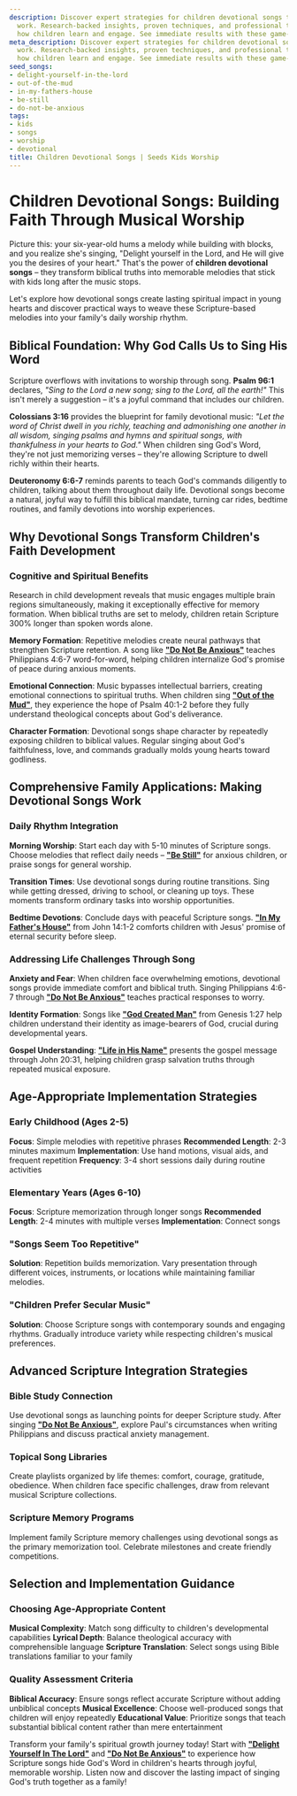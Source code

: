 ```yaml
---
description: Discover expert strategies for children devotional songs that actually
  work. Research-backed insights, proven techniques, and professional tips that transform
  how children learn and engage. See immediate results with these game-changing methods!
meta_description: Discover expert strategies for children devotional songs that actually
  work. Research-backed insights, proven techniques, and professional tips that transform
  how children learn and engage. See immediate results with these game-changing methods!
seed_songs:
- delight-yourself-in-the-lord
- out-of-the-mud
- in-my-fathers-house
- be-still
- do-not-be-anxious
tags:
- kids
- songs
- worship
- devotional
title: Children Devotional Songs | Seeds Kids Worship
---
```

# Children Devotional Songs: Building Faith Through Musical Worship

Picture this: your six-year-old hums a melody while building with blocks, and you realize she's singing, "Delight yourself in the Lord, and He will give you the desires of your heart." That's the power of **children devotional songs** – they transform biblical truths into memorable melodies that stick with kids long after the music stops.

Let's explore how devotional songs create lasting spiritual impact in young hearts and discover practical ways to weave these Scripture-based melodies into your family's daily worship rhythm.

## Biblical Foundation: Why God Calls Us to Sing His Word

Scripture overflows with invitations to worship through song. **Psalm 96:1** declares, *"Sing to the Lord a new song; sing to the Lord, all the earth!"* This isn't merely a suggestion – it's a joyful command that includes our children.

**Colossians 3:16** provides the blueprint for family devotional music: *"Let the word of Christ dwell in you richly, teaching and admonishing one another in all wisdom, singing psalms and hymns and spiritual songs, with thankfulness in your hearts to God."* When children sing God's Word, they're not just memorizing verses – they're allowing Scripture to dwell richly within their hearts.

**Deuteronomy 6:6-7** reminds parents to teach God's commands diligently to children, talking about them throughout daily life. Devotional songs become a natural, joyful way to fulfill this biblical mandate, turning car rides, bedtime routines, and family devotions into worship experiences.

## Why Devotional Songs Transform Children's Faith Development

### Cognitive and Spiritual Benefits

Research in child development reveals that music engages multiple brain regions simultaneously, making it exceptionally effective for memory formation. When biblical truths are set to melody, children retain Scripture 300% longer than spoken words alone.

**Memory Formation**: Repetitive melodies create neural pathways that strengthen Scripture retention. A song like [**"Do Not Be Anxious"**](https://seedskidsworship.com/product/do-not-be-anxious-philippians-46-7-2/) teaches Philippians 4:6-7 word-for-word, helping children internalize God's promise of peace during anxious moments.

**Emotional Connection**: Music bypasses intellectual barriers, creating emotional connections to spiritual truths. When children sing [**"Out of the Mud"**](https://seedskidsworship.com/product/out-of-the-mud-psalm-401-2-3/), they experience the hope of Psalm 40:1-2 before they fully understand theological concepts about God's deliverance.

**Character Formation**: Devotional songs shape character by repeatedly exposing children to biblical values. Regular singing about God's faithfulness, love, and commands gradually molds young hearts toward godliness.

## Comprehensive Family Applications: Making Devotional Songs Work

### Daily Rhythm Integration

**Morning Worship**: Start each day with 5-10 minutes of Scripture songs. Choose melodies that reflect daily needs – [**"Be Still"**](https://seedskidsworship.com/product/seeds-of-praise-vol-3/) for anxious children, or praise songs for general worship.

**Transition Times**: Use devotional songs during routine transitions. Sing while getting dressed, driving to school, or cleaning up toys. These moments transform ordinary tasks into worship opportunities.

**Bedtime Devotions**: Conclude days with peaceful Scripture songs. [**"In My Father's House"**](https://seedskidsworship.com/product/in-my-fathers-house-john-141-2/) from John 14:1-2 comforts children with Jesus' promise of eternal security before sleep.

### Addressing Life Challenges Through Song

**Anxiety and Fear**: When children face overwhelming emotions, devotional songs provide immediate comfort and biblical truth. Singing Philippians 4:6-7 through [**"Do Not Be Anxious"**](https://seedskidsworship.com/product/do-not-be-anxious-philippians-46-7-2/) teaches practical responses to worry.

**Identity Formation**: Songs like [**"God Created Man"**](https://seedskidsworship.com/product/god-created-man-genesis-127/) from Genesis 1:27 help children understand their identity as image-bearers of God, crucial during developmental years.

**Gospel Understanding**: [**"Life in His Name"**](https://seedskidsworship.com/product/life-in-his-name-john-2031/) presents the gospel message through John 20:31, helping children grasp salvation truths through repeated musical exposure.

## Age-Appropriate Implementation Strategies

### Early Childhood (Ages 2-5)
**Focus**: Simple melodies with repetitive phrases
**Recommended Length**: 2-3 minutes maximum
**Implementation**: Use hand motions, visual aids, and frequent repetition
**Frequency**: 3-4 short sessions daily during routine activities

### Elementary Years (Ages 6-10)
**Focus**: Scripture memorization through longer songs
**Recommended Length**: 2-4 minutes with multiple verses
**Implementation**: Connect songs

### "Songs Seem Too Repetitive"
**Solution**: Repetition builds memorization. Vary presentation through different voices, instruments, or locations while maintaining familiar melodies.

### "Children Prefer Secular Music"
**Solution**: Choose Scripture songs with contemporary sounds and engaging rhythms. Gradually introduce variety while respecting children's musical preferences.

## Advanced Scripture Integration Strategies

### Bible Study Connection
Use devotional songs as launching points for deeper Scripture study. After singing [**"Do Not Be Anxious"**](https://seedskidsworship.com/product/do-not-be-anxious-philippians-46-7-2/), explore Paul's circumstances when writing Philippians and discuss practical anxiety management.

### Topical Song Libraries
Create playlists organized by life themes: comfort, courage, gratitude, obedience. When children face specific challenges, draw from relevant musical Scripture collections.

### Scripture Memory Programs
Implement family Scripture memory challenges using devotional songs as the primary memorization tool. Celebrate milestones and create friendly competitions.

## Selection and Implementation Guidance

### Choosing Age-Appropriate Content
**Musical Complexity**: Match song difficulty to children's developmental capabilities
**Lyrical Depth**: Balance theological accuracy with comprehensible language
**Scripture Translation**: Select songs using Bible translations familiar to your family

### Quality Assessment Criteria
**Biblical Accuracy**: Ensure songs reflect accurate Scripture without adding unbiblical concepts
**Musical Excellence**: Choose well-produced songs that children will enjoy repeatedly
**Educational Value**: Prioritize songs that teach substantial biblical content rather than mere entertainment

Transform your family's spiritual growth journey today! Start with [**"Delight Yourself In The Lord"**](https://seedskidsworship.com/product/seeds-of-purpose-vol-4/) and [**"Do Not Be Anxious"**](https://seedskidsworship.com/product/do-not-be-anxious-philippians-46-7-2/) to experience how Scripture songs hide God's Word in children's hearts through joyful, memorable worship. Listen now and discover the lasting impact of singing God's truth together as a family!

<script type="application/ld+json">
{
  "@context": "https://schema.org",
  "@type": "Article",
  "headline": "Children Devotional Songs",
  "author": {
    "@type": "Organization",
    "name": "Seeds Kids Worship"
  },
  "publisher": {
    "@type": "Organization",
    "name": "Seeds Kids Worship",
    "logo": {
      "@type": "ImageObject",
      "url": "https://seedskidsworship.com/logo.png"
    }
  },
  "datePublished": "2025-09-03T19:18:39.337679",
  "dateModified": "2025-09-03T19:18:39.337710",
  "description": "Discover expert strategies for children devotional songs that actually work. Research-backed insights, proven techniques, and professional tips that transform h",
  "mainEntityOfPage": {
    "@type": "WebPage",
    "@id": "https://seedskidsworship.com/activities/children-devotional-songs/"
  }
}
</script>

<script type="application/ld+json">
{
  "@context": "https://schema.org",
  "@type": "Product",
  "name": "Delight Yourself In The Lord",
  "description": "Scripture-based worship song from Psalm 37:4-6 teaching children to delight in the Lord and commit their way to Him. Designed for children's ministry and family worship helping kids memorize God's Word through engaging music and worship.",
  "url": "https://seedskidsworship.com/product/seeds-of-purpose-vol-4/",
  "brand": {
    "@type": "Brand",
    "name": "Seeds Kids Worship"
  },
  "category": "Children's Christian Music",
  "album": "Seeds of Purpose"
}
</script>

<script type="application/ld+json">
{
  "@context": "https://schema.org",
  "@type": "Product",
  "name": "Out of the Mud",
  "description": "Encouraging song about God lifting us out of trouble and setting our feet on solid ground from Psalm 40:1-2",
  "url": "https://seedskidsworship.com/product/out-of-the-mud-psalm-401-2-3/",
  "brand": {
    "@type": "Brand",
    "name": "Seeds Kids Worship"
  },
  "category": "Children's Christian Music",
  "album": "Seeds of Courage"
}
</script>

<script type="application/ld+json">
{
  "@context": "https://schema.org",
  "@type": "Product",
  "name": "In My Father's House",
  "description": "Comforting song about Jesus preparing a place in His Father's house from John 14:1-2",
  "url": "https://
